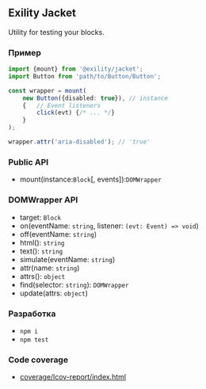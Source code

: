 Exility Jacket
--------------
Utility for testing your blocks.


### Пример

```ts
import {mount} from '@exility/jacket';
import Button from 'path/to/Button/Button';

const wrapper = mount(
	new Button({disabled: true}), // instance
	{	// Event listeners
		click(evt) {/* ... */}
	}
);

wrapper.attr('aria-disabled'); // 'true'
```

### Public API

 - mount(instance:`Block`[, events]):`DOMWrapper`


### DOMWrapper API

 - target: `Block`
 - on(eventName: `string`, listener: `(evt: Event) => void`)
 - off(eventName: `string`)
 - html(): `string`
 - text(): `string`
 - simulate(eventName: `string`)
 - attr(name: `string`)
 - attrs(): `object`
 - find(selector: `string`): `DOMWrapper`
 - update(attrs: `object`)


### Разработка

 - `npm i`
 - `npm test`


### Code coverage

 - [coverage/lcov-report/index.html](./coverage/lcov-report/index.html)
